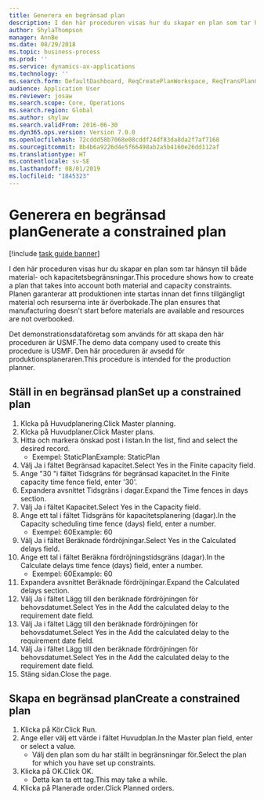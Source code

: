 ```yaml
---
title: Generera en begränsad plan
description: I den här proceduren visas hur du skapar en plan som tar hänsyn till både material- och kapacitetsbegränsningar.
author: ShylaThompson
manager: AnnBe
ms.date: 08/29/2018
ms.topic: business-process
ms.prod: ''
ms.service: dynamics-ax-applications
ms.technology: ''
ms.search.form: DefaultDashboard, ReqCreatePlanWorkspace, ReqTransPlanCard, ReqPlanSched
audience: Application User
ms.reviewer: josaw
ms.search.scope: Core, Operations
ms.search.region: Global
ms.author: shylaw
ms.search.validFrom: 2016-06-30
ms.dyn365.ops.version: Version 7.0.0
ms.openlocfilehash: 72cddd58b7068e08cddf24df83da8da2f7af7168
ms.sourcegitcommit: 8b4b6a9226d4e5f66498ab2a5b4160e26dd112af
ms.translationtype: HT
ms.contentlocale: sv-SE
ms.lasthandoff: 08/01/2019
ms.locfileid: "1845323"
---
```

# <a name="generate-a-constrained-plan"></a><span data-ttu-id="4514e-103">Generera en begränsad plan</span><span class="sxs-lookup"><span data-stu-id="4514e-103">Generate a constrained plan</span></span>

[!include [task guide banner](../../includes/task-guide-banner.md)]

<span data-ttu-id="4514e-104">I den här proceduren visas hur du skapar en plan som tar hänsyn till både material- och kapacitetsbegränsningar.</span><span class="sxs-lookup"><span data-stu-id="4514e-104">This procedure shows how to create a plan that takes into account both material and capacity constraints.</span></span> <span data-ttu-id="4514e-105">Planen garanterar att produktionen inte startas innan det finns tillgängligt material och resurserna inte är överbokade.</span><span class="sxs-lookup"><span data-stu-id="4514e-105">The plan ensures that manufacturing doesn't start before materials are available and resources are not overbooked.</span></span> 

<span data-ttu-id="4514e-106">Det demonstrationsdataföretag som används för att skapa den här proceduren är USMF.</span><span class="sxs-lookup"><span data-stu-id="4514e-106">The demo data company used to create this procedure is USMF.</span></span> <span data-ttu-id="4514e-107">Den här proceduren är avsedd för produktionsplaneraren.</span><span class="sxs-lookup"><span data-stu-id="4514e-107">This procedure is intended for the production planner.</span></span>


## <a name="set-up-a-constrained-plan"></a><span data-ttu-id="4514e-108">Ställ in en begränsad plan</span><span class="sxs-lookup"><span data-stu-id="4514e-108">Set up a constrained plan</span></span>
1. <span data-ttu-id="4514e-109">Klcka på Huvudplanering.</span><span class="sxs-lookup"><span data-stu-id="4514e-109">Click Master planning.</span></span>
2. <span data-ttu-id="4514e-110">Klcka på Huvudplaner.</span><span class="sxs-lookup"><span data-stu-id="4514e-110">Click Master plans.</span></span>
3. <span data-ttu-id="4514e-111">Hitta och markera önskad post i listan.</span><span class="sxs-lookup"><span data-stu-id="4514e-111">In the list, find and select the desired record.</span></span>
    * <span data-ttu-id="4514e-112">Exempel: StaticPlan</span><span class="sxs-lookup"><span data-stu-id="4514e-112">Example: StaticPlan</span></span>  
4. <span data-ttu-id="4514e-113">Välj Ja i fältet Begränsad kapacitet.</span><span class="sxs-lookup"><span data-stu-id="4514e-113">Select Yes in the Finite capacity field.</span></span>
5. <span data-ttu-id="4514e-114">Ange "30 "i fältet Tidsgräns för begränsad kapacitet.</span><span class="sxs-lookup"><span data-stu-id="4514e-114">In the Finite capacity time fence field, enter '30'.</span></span>
6. <span data-ttu-id="4514e-115">Expandera avsnittet Tidsgräns i dagar.</span><span class="sxs-lookup"><span data-stu-id="4514e-115">Expand the Time fences in days section.</span></span>
7. <span data-ttu-id="4514e-116">Välj Ja i fältet Kapacitet.</span><span class="sxs-lookup"><span data-stu-id="4514e-116">Select Yes in the Capacity field.</span></span>
8. <span data-ttu-id="4514e-117">Ange ett tal i fältet Tidsgräns för kapacitetsplanering (dagar).</span><span class="sxs-lookup"><span data-stu-id="4514e-117">In the Capacity scheduling time fence (days) field, enter a number.</span></span>
    * <span data-ttu-id="4514e-118">Exempel: 60</span><span class="sxs-lookup"><span data-stu-id="4514e-118">Example: 60</span></span>  
9. <span data-ttu-id="4514e-119">Välj Ja i fältet Beräknade fördröjningar.</span><span class="sxs-lookup"><span data-stu-id="4514e-119">Select Yes in the Calculated delays field.</span></span>
10. <span data-ttu-id="4514e-120">Ange ett tal i fältet Beräkna fördröjningstidsgräns (dagar).</span><span class="sxs-lookup"><span data-stu-id="4514e-120">In the Calculate delays time fence (days) field, enter a number.</span></span>
    * <span data-ttu-id="4514e-121">Exempel: 60</span><span class="sxs-lookup"><span data-stu-id="4514e-121">Example: 60</span></span>  
11. <span data-ttu-id="4514e-122">Expandera avsnittet Beräknade fördröjningar.</span><span class="sxs-lookup"><span data-stu-id="4514e-122">Expand the Calculated delays section.</span></span>
12. <span data-ttu-id="4514e-123">Välj Ja i fältet Lägg till den beräknade fördröjningen för behovsdatumet.</span><span class="sxs-lookup"><span data-stu-id="4514e-123">Select Yes in the Add the calculated delay to the requirement date field.</span></span>
13. <span data-ttu-id="4514e-124">Välj Ja i fältet Lägg till den beräknade fördröjningen för behovsdatumet.</span><span class="sxs-lookup"><span data-stu-id="4514e-124">Select Yes in the Add the calculated delay to the requirement date field.</span></span>
14. <span data-ttu-id="4514e-125">Välj Ja i fältet Lägg till den beräknade fördröjningen för behovsdatumet.</span><span class="sxs-lookup"><span data-stu-id="4514e-125">Select Yes in the Add the calculated delay to the requirement date field.</span></span>
15. <span data-ttu-id="4514e-126">Stäng sidan.</span><span class="sxs-lookup"><span data-stu-id="4514e-126">Close the page.</span></span>

## <a name="create-a-constrained-plan"></a><span data-ttu-id="4514e-127">Skapa en begränsad plan</span><span class="sxs-lookup"><span data-stu-id="4514e-127">Create a constrained plan</span></span>
1. <span data-ttu-id="4514e-128">Klicka på Kör.</span><span class="sxs-lookup"><span data-stu-id="4514e-128">Click Run.</span></span>
2. <span data-ttu-id="4514e-129">Ange eller välj ett värde i fältet Huvudplan.</span><span class="sxs-lookup"><span data-stu-id="4514e-129">In the Master plan field, enter or select a value.</span></span>
    * <span data-ttu-id="4514e-130">Välj den plan som du har ställt in begränsningar för.</span><span class="sxs-lookup"><span data-stu-id="4514e-130">Select the plan for which you have set up constraints.</span></span>  
3. <span data-ttu-id="4514e-131">Klicka på OK.</span><span class="sxs-lookup"><span data-stu-id="4514e-131">Click OK.</span></span>
    * <span data-ttu-id="4514e-132">Detta kan ta ett tag.</span><span class="sxs-lookup"><span data-stu-id="4514e-132">This may take a while.</span></span>  
4. <span data-ttu-id="4514e-133">Klicka på Planerade order.</span><span class="sxs-lookup"><span data-stu-id="4514e-133">Click Planned orders.</span></span>

